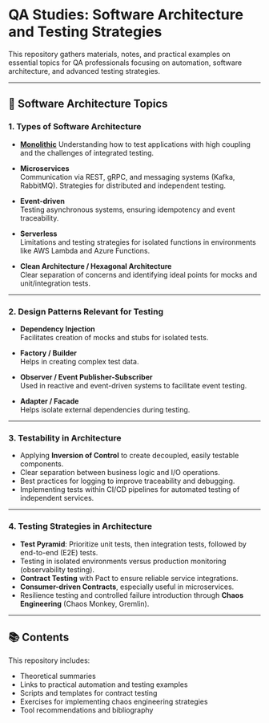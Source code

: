 # QA Studies: Software Architecture and Testing Strategies

This repository gathers materials, notes, and practical examples on essential topics for QA professionals focusing on automation, software architecture, and advanced testing strategies.

---

## 🧱 Software Architecture Topics 

### 1. Types of Software Architecture

- [**Monolithic**](./types%20of%20software%20architecture//Monolithic%20Architecture.md)
  Understanding how to test applications with high coupling and the challenges of integrated testing.

- **Microservices**  
  Communication via REST, gRPC, and messaging systems (Kafka, RabbitMQ). Strategies for distributed and independent testing.

- **Event-driven**  
  Testing asynchronous systems, ensuring idempotency and event traceability.

- **Serverless**  
  Limitations and testing strategies for isolated functions in environments like AWS Lambda and Azure Functions.

- **Clean Architecture / Hexagonal Architecture**  
  Clear separation of concerns and identifying ideal points for mocks and unit/integration tests.

---

### 2. Design Patterns Relevant for Testing
- **Dependency Injection**  
  Facilitates creation of mocks and stubs for isolated tests.

- **Factory / Builder**  
  Helps in creating complex test data.

- **Observer / Event Publisher-Subscriber**  
  Used in reactive and event-driven systems to facilitate event testing.

- **Adapter / Facade**  
  Helps isolate external dependencies during testing.

---

### 3. Testability in Architecture
- Applying **Inversion of Control** to create decoupled, easily testable components.  
- Clear separation between business logic and I/O operations.  
- Best practices for logging to improve traceability and debugging.  
- Implementing tests within CI/CD pipelines for automated testing of independent services.

---

### 4. Testing Strategies in Architecture
- **Test Pyramid**: Prioritize unit tests, then integration tests, followed by end-to-end (E2E) tests.  
- Testing in isolated environments versus production monitoring (observability testing).  
- **Contract Testing** with Pact to ensure reliable service integrations.  
- **Consumer-driven Contracts**, especially useful in microservices.  
- Resilience testing and controlled failure introduction through **Chaos Engineering** (Chaos Monkey, Gremlin).

---

## 📚 Contents
This repository includes:
- Theoretical summaries  
- Links to practical automation and testing examples  
- Scripts and templates for contract testing  
- Exercises for implementing chaos engineering strategies  
- Tool recommendations and bibliography


